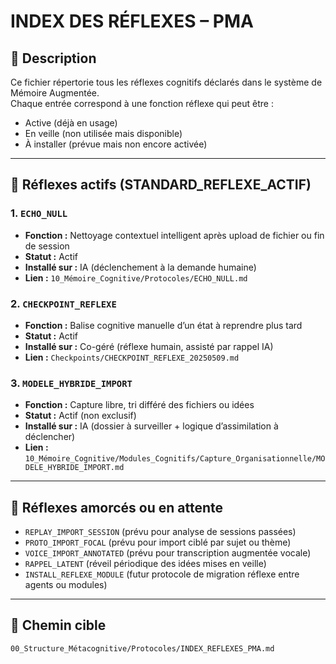 # INDEX DES RÉFLEXES – PMA

## 📘 Description
Ce fichier répertorie tous les réflexes cognitifs déclarés dans le système de Mémoire Augmentée.  
Chaque entrée correspond à une fonction réflexe qui peut être :
- Active (déjà en usage)
- En veille (non utilisée mais disponible)
- À installer (prévue mais non encore activée)

---

## 🔁 Réflexes actifs (STANDARD_REFLEXE_ACTIF)

### 1. `ECHO_NULL`
- **Fonction :** Nettoyage contextuel intelligent après upload de fichier ou fin de session
- **Statut :** Actif
- **Installé sur :** IA (déclenchement à la demande humaine)
- **Lien :** `10_Mémoire_Cognitive/Protocoles/ECHO_NULL.md`

### 2. `CHECKPOINT_REFLEXE`
- **Fonction :** Balise cognitive manuelle d’un état à reprendre plus tard
- **Statut :** Actif
- **Installé sur :** Co-géré (réflexe humain, assisté par rappel IA)
- **Lien :** `Checkpoints/CHECKPOINT_REFLEXE_20250509.md`

### 3. `MODELE_HYBRIDE_IMPORT`
- **Fonction :** Capture libre, tri différé des fichiers ou idées
- **Statut :** Actif (non exclusif)
- **Installé sur :** IA (dossier à surveiller + logique d’assimilation à déclencher)
- **Lien :** `10_Mémoire_Cognitive/Modules_Cognitifs/Capture_Organisationnelle/MODELE_HYBRIDE_IMPORT.md`

---

## 🌱 Réflexes amorcés ou en attente

- `REPLAY_IMPORT_SESSION` (prévu pour analyse de sessions passées)
- `PROTO_IMPORT_FOCAL` (prévu pour import ciblé par sujet ou thème)
- `VOICE_IMPORT_ANNOTATED` (prévu pour transcription augmentée vocale)
- `RAPPEL_LATENT` (réveil périodique des idées mises en veille)
- `INSTALL_REFLEXE_MODULE` (futur protocole de migration réflexe entre agents ou modules)

---

## 📁 Chemin cible
`00_Structure_Métacognitive/Protocoles/INDEX_REFLEXES_PMA.md`
